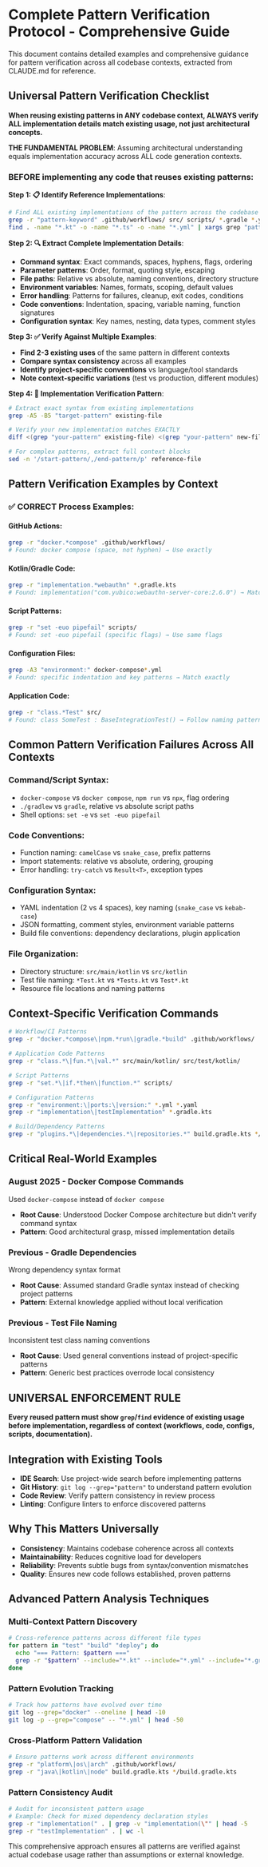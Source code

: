 # Complete Pattern Verification Protocol - Comprehensive Guide

This document contains detailed examples and comprehensive guidance for pattern verification across all codebase contexts, extracted from CLAUDE.md for reference.

## Universal Pattern Verification Checklist

**When reusing existing patterns in ANY codebase context, ALWAYS verify ALL implementation details match existing usage, not just architectural concepts.**

**THE FUNDAMENTAL PROBLEM**: Assuming architectural understanding equals implementation accuracy across ALL code generation contexts.

### BEFORE implementing any code that reuses existing patterns:

**Step 1: 📋 Identify Reference Implementations**:
```bash
# Find ALL existing implementations of the pattern across the codebase
grep -r "pattern-keyword" .github/workflows/ src/ scripts/ *.gradle *.yml *.json
find . -name "*.kt" -o -name "*.ts" -o -name "*.yml" | xargs grep "pattern"
```

**Step 2: 🔍 Extract Complete Implementation Details**:
- **Command syntax**: Exact commands, spaces, hyphens, flags, ordering
- **Parameter patterns**: Order, format, quoting style, escaping
- **File paths**: Relative vs absolute, naming conventions, directory structure
- **Environment variables**: Names, formats, scoping, default values
- **Error handling**: Patterns for failures, cleanup, exit codes, conditions
- **Code conventions**: Indentation, spacing, variable naming, function signatures
- **Configuration syntax**: Key names, nesting, data types, comment styles

**Step 3: ✅ Verify Against Multiple Examples**:
- **Find 2-3 existing uses** of the same pattern in different contexts
- **Compare syntax consistency** across all examples
- **Identify project-specific conventions** vs language/tool standards
- **Note context-specific variations** (test vs production, different modules)

**Step 4: 🧪 Implementation Verification Pattern**:
```bash
# Extract exact syntax from existing implementations
grep -A5 -B5 "target-pattern" existing-file

# Verify your new implementation matches EXACTLY
diff <(grep "your-pattern" existing-file) <(grep "your-pattern" new-file)

# For complex patterns, extract full context blocks
sed -n '/start-pattern/,/end-pattern/p' reference-file
```

## Pattern Verification Examples by Context

### ✅ CORRECT Process Examples:

#### GitHub Actions:
```bash
grep -r "docker.*compose" .github/workflows/
# Found: docker compose (space, not hyphen) → Use exactly
```

#### Kotlin/Gradle Code:
```bash
grep -r "implementation.*webauthn" *.gradle.kts
# Found: implementation("com.yubico:webauthn-server-core:2.6.0") → Match format
```

#### Script Patterns:
```bash
grep -r "set -euo pipefail" scripts/
# Found: set -euo pipefail (specific flags) → Use same flags
```

#### Configuration Files:
```bash
grep -A3 "environment:" docker-compose*.yml
# Found: specific indentation and key patterns → Match exactly
```

#### Application Code:
```bash
grep -r "class.*Test" src/
# Found: class SomeTest : BaseIntegrationTest() → Follow naming pattern
```

## Common Pattern Verification Failures Across All Contexts

### Command/Script Syntax:
- `docker-compose` vs `docker compose`, `npm run` vs `npx`, flag ordering
- `./gradlew` vs `gradle`, relative vs absolute script paths
- Shell options: `set -e` vs `set -euo pipefail`

### Code Conventions:
- Function naming: `camelCase` vs `snake_case`, prefix patterns
- Import statements: relative vs absolute, ordering, grouping
- Error handling: `try-catch` vs `Result<T>`, exception types

### Configuration Syntax:
- YAML indentation (2 vs 4 spaces), key naming (`snake_case` vs `kebab-case`)
- JSON formatting, comment styles, environment variable patterns
- Build file conventions: dependency declarations, plugin application

### File Organization:
- Directory structure: `src/main/kotlin` vs `src/kotlin`
- Test file naming: `*Test.kt` vs `*Tests.kt` vs `Test*.kt`
- Resource file locations and naming patterns

## Context-Specific Verification Commands

```bash
# Workflow/CI Patterns
grep -r "docker.*compose\|npm.*run\|gradle.*build" .github/workflows/

# Application Code Patterns
grep -r "class.*\|fun.*\|val.*" src/main/kotlin/ src/test/kotlin/

# Script Patterns  
grep -r "set.*\|if.*then\|function.*" scripts/

# Configuration Patterns
grep -r "environment:\|ports:\|version:" *.yml *.yaml
grep -r "implementation\|testImplementation" *.gradle.kts

# Build/Dependency Patterns
grep -r "plugins.*\|dependencies.*\|repositories.*" build.gradle.kts */build.gradle.kts
```

## Critical Real-World Examples

### August 2025 - Docker Compose Commands
Used `docker-compose` instead of `docker compose`
- **Root Cause**: Understood Docker Compose architecture but didn't verify command syntax
- **Pattern**: Good architectural grasp, missed implementation details

### Previous - Gradle Dependencies
Wrong dependency syntax format
- **Root Cause**: Assumed standard Gradle syntax instead of checking project patterns
- **Pattern**: External knowledge applied without local verification

### Previous - Test File Naming
Inconsistent test class naming conventions
- **Root Cause**: Used general conventions instead of project-specific patterns
- **Pattern**: Generic best practices overrode local consistency

## UNIVERSAL ENFORCEMENT RULE

**Every reused pattern must show `grep`/`find` evidence of existing usage before implementation, regardless of context (workflows, code, configs, scripts, documentation).**

## Integration with Existing Tools

- **IDE Search**: Use project-wide search before implementing patterns
- **Git History**: `git log --grep="pattern"` to understand pattern evolution  
- **Code Review**: Verify pattern consistency in review process
- **Linting**: Configure linters to enforce discovered patterns

## Why This Matters Universally

- **Consistency**: Maintains codebase coherence across all contexts
- **Maintainability**: Reduces cognitive load for developers
- **Reliability**: Prevents subtle bugs from syntax/convention mismatches
- **Quality**: Ensures new code follows established, proven patterns

## Advanced Pattern Analysis Techniques

### Multi-Context Pattern Discovery
```bash
# Cross-reference patterns across different file types
for pattern in "test" "build" "deploy"; do
  echo "=== Pattern: $pattern ==="
  grep -r "$pattern" --include="*.kt" --include="*.yml" --include="*.gradle.kts" .
done
```

### Pattern Evolution Tracking
```bash
# Track how patterns have evolved over time
git log --grep="docker" --oneline | head -10
git log -p --grep="compose" -- "*.yml" | head -50
```

### Cross-Platform Pattern Validation
```bash
# Ensure patterns work across different environments
grep -r "platform\|os\|arch" .github/workflows/
grep -r "java\|kotlin\|node" build.gradle.kts */build.gradle.kts
```

### Pattern Consistency Audit
```bash
# Audit for inconsistent pattern usage
# Example: Check for mixed dependency declaration styles
grep -r "implementation(" . | grep -v "implementation(\"" | head -5
grep -r "testImplementation" . | wc -l
```

This comprehensive approach ensures all patterns are verified against actual codebase usage rather than assumptions or external knowledge.